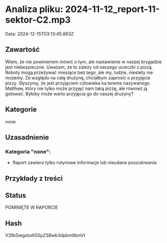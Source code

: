 # Analiza pliku: 2024-11-12_report-11-sektor-C2.mp3
Data: 2024-12-15T03:13:45.863Z

## Zawartość
Wiem, że nie powinienem mówić o tym, ale nastawienie w naszej brygadzie jest niebezpieczne. Uważam, że to zależy od naszego ucieczki z pizzą. Roboty mogą przeżywać miesiące bez tego, ale my, ludzie, niestety nie możemy. Ze względu na całą drużynę, chciałbym zaprosić o przyjęcie pizzy. Słyszymy, że jest przyjęciem człowieka na terenie nazywanego Matthew, który nie tylko może przyjęć nam taką pizzę, ale również ją gotować. Byłoby może warto przyjęcia go do naszej drużyny?

## Kategorie
none

## Uzasadnienie


### Kategoria "none":
- Raport zawiera tylko rutynowe informacje lub nieudane poszukiwania


## Przykłady z treści




## Status
POMINIĘTE W RAPORCIE

## Hash
V2llbSwgxbxlIG5pZSBwb3dpbmllbmVt
